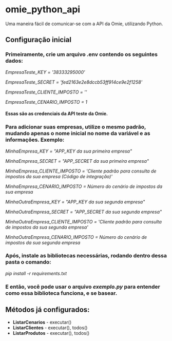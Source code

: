 # omie_python_api
Uma maneira fácil de comunicar-se com a API da Omie, utilizando Python.

## Configuração inicial

### Primeiramente, crie um arquivo .env contendo os seguintes dados: 

*EmpresaTeste_KEY = '38333295000'*

*EmpresaTeste_SECRET = 'fed2163e2e8dccb53ff914ce9e2f1258'*

*EmpresaTeste_CLIENTE_IMPOSTO = ''*

*EmpresaTeste_CENARIO_IMPOSTO = 1*

#### Essas são as credenciais da API teste da Omie. 

### Para adicionar suas empresas, utilize o mesmo padrão, mudando apenas o nome inicial no nome da variável e as informações. Exemplo:

*MinhaEmpresa_KEY = "APP_KEY da sua primeira empresa"*

*MinhaEmpresa_SECRET = "APP_SECRET da sua primeira empresa"*

*MinhaEmpresa_CLIENTE_IMPOSTO = 'Cliente padrão para consulta de impostos da sua empresa (Código de integração)'*

*MinhaEmpresa_CENARIO_IMPOSTO = Número do cenário de impostos da sua empresa*

*MinhaOutraEmpresa_KEY = "APP_KEY da sua segunda empresa"*

*MinhaOutraEmpresa_SECRET = "APP_SECRET da sua segunda empresa"*

*MinhaOutraEmpresa_CLIENTE_IMPOSTO = 'Cliente padrão para consulta de impostos da sua segunda empresa'*

*MinhaOutraEmpresa_CENARIO_IMPOSTO = Número do cenário de impostos da sua segunda empresa*

### Após, instale as bibliotecas necessárias, rodando dentro dessa pasta o comando:

*pip install -r requirements.txt*

### E então, você pode usar o arquivo *exemplo.py* para entender como essa biblioteca funciona, e se basear.

## Métodos já configurados: 

+ **ListarCenarios** - executar()
+ **ListarClientes** - executar(), todos()
+ **ListarProdutos** - executar(), todos()